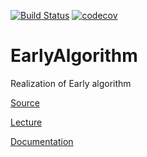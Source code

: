 [![Build Status](https://travis-ci.com/yaishenka/EarlyAlgorithm.svg?token=pCrpi9sFsEEr78ZMRHRN&branch=master)](https://travis-ci.com/yaishenka/EarlyAlgorithm)
[![codecov](https://codecov.io/gh/yaishenka/EarlyAlgorithm/branch/master/graph/badge.svg?token=bnUBDq4XLg)](https://codecov.io/gh/yaishenka/EarlyAlgorithm)



# EarlyAlgorithm

Realization of Early algorithm

[Source](http://www.mi-ras.ru/~sk/lehre/fivt2013/Earley.pdf)

[Lecture](https://www.youtube.com/watch?v=P6qWLT_TFtw)

[Documentation](https://yaishenka.github.io/EarlyAlgorithm/)

